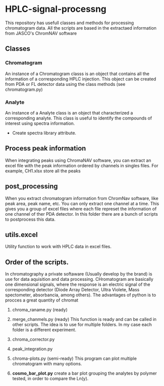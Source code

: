 # HPLC-signal-processng
This repository has usefull classes and methods for processing chromatogram data. All the scripts are based in the extractaed information from JASCO's ChromNAV software

## Classes
### **Chromatogram** 
An instance of a Chromatogram classs is an object that contains all the information of a corresponding HPLC injection. This object can be created from PDA or FL detector data using the class methods (see chromatogram.py)

### **Analyte**
An instance of a Analyte class is an object that characterized a corresponding analyte. This class is useful to identify the compounds of interest using spectra information. 

* Create spectra library attribute. 

## Process peak information
When integrating peaks using ChromaNAV software, you can extract an excel file with the peak information ordered by channels in singles files. For example, CH1.xlsx store all the peaks 


## post_processing
When you extract chromatogram information from ChromNav software, like peak area, peak name, etc. You can only extract one channel at a time. This gives you a group of excel files where each file represet the information of one channel of ther PDA detector. In this folder there are a bunch of scripts to postprocess this data. 

## utils.excel
Utility function to work with HPLC data in excel files.

## Order of the scripts.
In chromatography a private softaware (Usually develop by the brand) is use for
data aquisition and data processing. CHromatogram are basically one dimensional 
signals, where the response is an electric signal of the corresponding detector
(Diode Array Detector, Ultra Violete, Mass spectometer, absorbancia, among 
others). The advantages of python is to procces a great quantity of chromat

1. chroma_raname.py (ready)
    
2. merge_chanmels.py (ready)
    This function is ready and can be called in other scripts. The idea is to use 
    for multiple folders. In my case each folder is a different experiment.

3. chroma_corrector.py 

4. peak_integration.py

5. chroma-plots.py (semi-ready)
    This program can plot multiple chromatogram with many options. 

6. **cosmo_bar_plot.py** create a bar plot grouping the analytes by polymer tested, in order to compare the Ln(y). 
